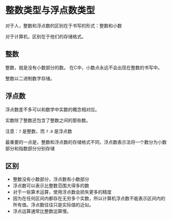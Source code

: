 # 整数类型与浮点数类型

对于人，整数和浮点数的区别在于书写的形式：整数和小数

对于计算机，区别在于他们的存储格式。

## 整数

整数，就是没有小数部分的数。
在C中，小数点永远不会出现在整数的书写中。

整数以二进制数字存储。

## 浮点数

浮点数差不多可以和数学中实数的概念相对应。

实数除了整数还包含了整数之间的那些数。

注意：`7` 是整数，而 `7.0` 是浮点数

最重要的一点是，整数和浮点数的存储格式不同，浮点数表示法将一个数分为小数部分和指数部分分别存储

## 区别

- 整数没有小数部分，浮点数有小数部分
- 浮点数可以表示比整数范围大得多的数
- 对于一些算术运算，使用浮点数会损失更多的精度
- 因为在任何区间内都存在无穷多个实数，所以计算机浮点数不能表示区间内的所有值。浮点数往往只是实际值的近似。
- 浮点运算通常比整数运算慢。
